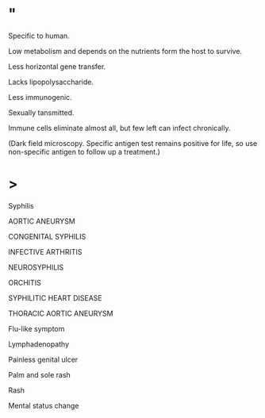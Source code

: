 # "

Specific to human.

Low metabolism and depends on the nutrients form the host to survive.

Less horizontal gene transfer.

Lacks lipopolysaccharide.

Less immunogenic.

Sexually tansmitted.

Immune cells eliminate almost all, but few left can infect chronically.

(Dark field microscopy. Specific antigen test remains positive for life, so use non-specific antigen to follow up a treatment.)

# >

Syphilis

AORTIC ANEURYSM

CONGENITAL SYPHILIS

INFECTIVE ARTHRITIS

NEUROSYPHILIS

ORCHITIS

SYPHILITIC HEART DISEASE

THORACIC AORTIC ANEURYSM

Flu-like symptom

Lymphadenopathy

Painless genital ulcer

Palm and sole rash

Rash

Mental status change
